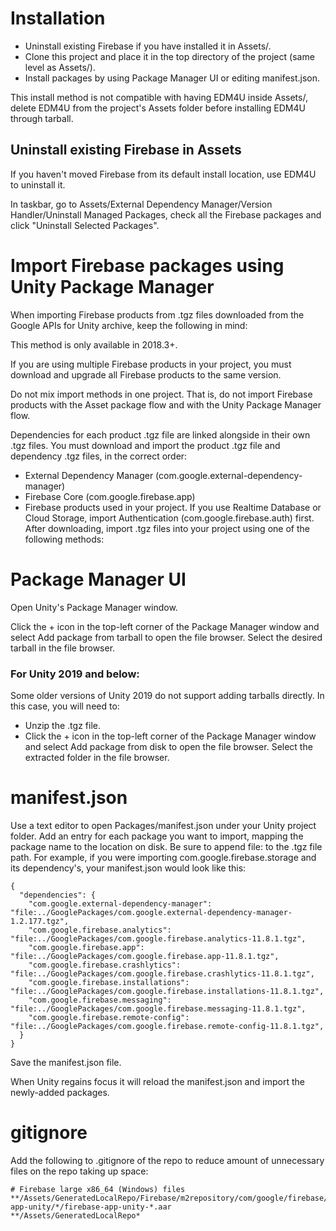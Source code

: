 # Installation

- Uninstall existing Firebase if you have installed it in Assets/.
- Clone this project and place it in the top directory of the project (same level as Assets/).
- Install packages by using Package Manager UI or editing manifest.json.

This install method is not compatible with having EDM4U inside Assets/, delete EDM4U from the project's Assets folder before installing EDM4U through tarball.

## Uninstall existing Firebase in Assets

If you haven't moved Firebase from its default install location, use EDM4U to uninstall it.

In taskbar, go to Assets/External Dependency Manager/Version Handler/Uninstall Managed Packages, check all the Firebase packages and click "Uninstall Selected Packages".

# Import Firebase packages using Unity Package Manager
When importing Firebase products from .tgz files downloaded from the Google APIs for Unity archive, keep the following in mind:

This method is only available in 2018.3+.

If you are using multiple Firebase products in your project, you must download and upgrade all Firebase products to the same version.

Do not mix import methods in one project. That is, do not import Firebase products with the Asset package flow and with the Unity Package Manager flow.

Dependencies for each product .tgz file are linked alongside in their own .tgz files. You must download and import the product .tgz file and dependency .tgz files, in the correct order:

- External Dependency Manager (com.google.external-dependency-manager)
- Firebase Core (com.google.firebase.app)
- Firebase products used in your project. If you use Realtime Database or Cloud Storage, import Authentication (com.google.firebase.auth) first.
After downloading, import .tgz files into your project using one of the following methods:

# Package Manager UI

Open Unity's Package Manager window.

Click the + icon in the top-left corner of the Package Manager window and select Add package from tarball to open the file browser.
Select the desired tarball in the file browser.

### For Unity 2019 and below:
Some older versions of Unity 2019 do not support adding tarballs directly. In this case, you will need to:

- Unzip the .tgz file.
- Click the + icon in the top-left corner of the Package Manager window and select Add package from disk to open the file browser.
Select the extracted folder in the file browser.

# manifest.json

Use a text editor to open Packages/manifest.json under your Unity project folder.
Add an entry for each package you want to import, mapping the package name to the location on disk. Be sure to append file: to the .tgz file path. For example, if you were importing com.google.firebase.storage and its dependency's, your manifest.json would look like this:

```
{
  "dependencies": {
    "com.google.external-dependency-manager": "file:../GooglePackages/com.google.external-dependency-manager-1.2.177.tgz",
    "com.google.firebase.analytics": "file:../GooglePackages/com.google.firebase.analytics-11.8.1.tgz",
    "com.google.firebase.app": "file:../GooglePackages/com.google.firebase.app-11.8.1.tgz",
    "com.google.firebase.crashlytics": "file:../GooglePackages/com.google.firebase.crashlytics-11.8.1.tgz",
    "com.google.firebase.installations": "file:../GooglePackages/com.google.firebase.installations-11.8.1.tgz",
    "com.google.firebase.messaging": "file:../GooglePackages/com.google.firebase.messaging-11.8.1.tgz",
    "com.google.firebase.remote-config": "file:../GooglePackages/com.google.firebase.remote-config-11.8.1.tgz",
  }
}
```

Save the manifest.json file.

When Unity regains focus it will reload the manifest.json and import the newly-added packages.

# gitignore

Add the following to .gitignore of the repo to reduce amount of unnecessary files on the repo taking up space:

```
# Firebase large x86_64 (Windows) files
**/Assets/GeneratedLocalRepo/Firebase/m2repository/com/google/firebase/firebase-app-unity/*/firebase-app-unity-*.aar
**/Assets/GeneratedLocalRepo*
```
